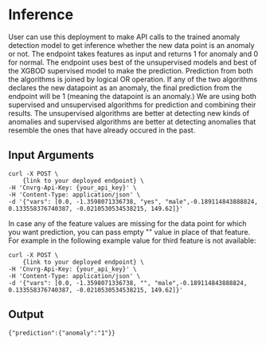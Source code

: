 # Inference
User can use this deployment to make API calls to the trained anomaly detection model to get inference whether the new data point is an anomaly or not. The endpoint takes features as input and returns 1 for anomaly and 0 for normal.
The endpoint uses best of the unsupervised models and best of the XGBOD supervised model to make the prediction. Prediction from both the algorithms is joined by logical OR operation. If any of the two algorithms declares the new datapoint as an anomaly, the final prediction from the endpoint will be 1 (meaning the datapoint is an anomaly.)
We are using both supervised and unsupervised algorithms for prediction and combining their results.
The unsupervised algorithms are better at detecting new kinds of anomalies and supervised algorithms are better at detecting anomalies that resemble the ones that have already occured in the past.

## Input Arguments
```
curl -X POST \
    {link to your deployed endpoint} \
-H 'Cnvrg-Api-Key: {your_api_key}' \
-H 'Content-Type: application/json' \
-d '{"vars": [0.0, -1.3598071336738, "yes", "male",-0.189114843888824, 0.133558376740387, -0.0210530534538215, 149.62]}'

```

In case any of the feature values are missing for the data point for which you want prediction, you can pass empty "" value in place of that feature. For example in the following example value for third feature is not available:
```
curl -X POST \
    {link to your deployed endpoint} \
-H 'Cnvrg-Api-Key: {your_api_key}' \
-H 'Content-Type: application/json' \
-d '{"vars": [0.0, -1.3598071336738, "", "male",-0.189114843888824, 0.133558376740387, -0.0210530534538215, 149.62]}'

```


## Output
 
 ```
 {"prediction":{"anomaly":"1"}}
 ```